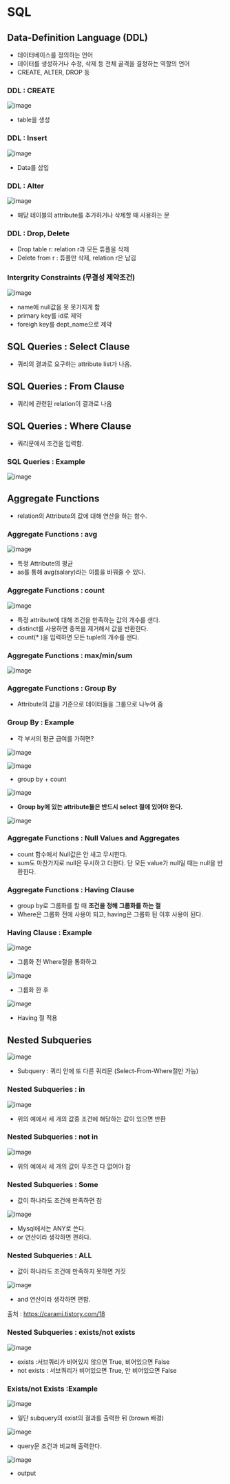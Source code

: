 # SQL

## Data-Definition Language (DDL)  
- 데이터베이스를 정의하는 언어  
- 데이터를 생성하거나 수정, 삭제 등 전체 골격을 결정하는 역할의 언어  
- CREATE, ALTER, DROP 등  

### DDL : CREATE  

![image](https://user-images.githubusercontent.com/32921115/105570661-3b814980-5d8e-11eb-8143-3d0d46536658.png)  

- table을 생성  

### DDL : Insert  

![image](https://user-images.githubusercontent.com/32921115/105570669-4d62ec80-5d8e-11eb-99e2-d39fed94733f.png)  

- Data를 삽입  

### DDL : Alter  

![image](https://user-images.githubusercontent.com/32921115/105570738-9155f180-5d8e-11eb-89fa-335bd993ccd7.png)  

- 해당 테이블의 attribute를 추가하거나 삭제할 때 사용하는 문  

### DDL : Drop, Delete  
- Drop table r: relation r과 모든 튜플을 삭제  
- Delete from r : 튜플만 삭제, relation r은 남김  

### Intergrity Constraints (무결성 제약조건)  

![image](https://user-images.githubusercontent.com/32921115/105571035-27d6e280-5d90-11eb-9113-6131d66e7ff2.png)

- name에 null값을 못 못가지게 함  
- primary key를 id로 제약  
- foreigh key를 dept_name으로 제약  

## SQL Queries : Select Clause  
- 쿼리의 결과로 요구하는 attribute list가 나옴.  

## SQL Queries : From Clause  
- 쿼리에 관련된 relation이 결과로 나옴  
 
## SQL Queries : Where Clause  
- 쿼리문에서 조건을 입력함.  

### SQL Queries : Example  

![image](https://user-images.githubusercontent.com/32921115/105571277-29a1a580-5d92-11eb-9d48-c10392741533.png)

## Aggregate Functions  
- relation의 Attribute의 값에 대해 연산을 하는 함수.  

### Aggregate Functions : avg  

![image](https://user-images.githubusercontent.com/32921115/105571378-d1b76e80-5d92-11eb-9618-3e98eac9577e.png)  
- 특정 Attribute의 평균  
- as를 통해 avg(salary)라는 이름을 바꿔줄 수 있다.  

### Aggregate Functions : count  

![image](https://user-images.githubusercontent.com/32921115/105571438-265ae980-5d93-11eb-8542-82482f86307b.png)

- 특정 attribute에 대해 조건을 만족하는 값의 개수를 샌다.  
- distinct를 사용하면 중복을 제거해서 값을 반환한다.  
- count(* )을 입력하면 모든 tuple의 개수를 샌다.  

### Aggregate Functions : max/min/sum  

![image](https://user-images.githubusercontent.com/32921115/105571473-5f935980-5d93-11eb-9d5d-49adcbedd3fd.png)

### Aggregate Functions : Group By  
- Attribute의 값을 기준으로 데이터들을 그룹으로 나누어 줌  

### Group By : Example  
- 각 부서의 평균 급여를 가혀면?  

![image](https://user-images.githubusercontent.com/32921115/105571517-b731c500-5d93-11eb-8f8e-f2ca15d44850.png)  

![image](https://user-images.githubusercontent.com/32921115/105571519-bbf67900-5d93-11eb-9af7-6edd5fd6c5f7.png)  

- group by + count  

![image](https://user-images.githubusercontent.com/32921115/105571557-2ad3d200-5d94-11eb-9af2-ef2eca8c9e90.png)  
- **Group by에 있는 attribute들은 반드시 select 절에 있어야 한다.**  

![image](https://user-images.githubusercontent.com/32921115/105571583-5fe02480-5d94-11eb-8382-c1b42f69f366.png)

### Aggregate Functions : Null Values and Aggregates  

- count 함수에서 Null값은 안 새고 무시한다.  
- sum도 마찬가지로 null은 무시하고 더한다. 단 모든 value가 null일 때는 null을 반환한다.  

### Aggregate Functions : Having Clause  

- group by로 그룹화를 할 때 **조건을 정해 그룹화를 하는 절**    
- Where은 그룹화 전에 사용이 되고, having은 그룹화 된 이후 사용이 된다.  

### Having Clause : Example  

![image](https://user-images.githubusercontent.com/32921115/105571665-51463d00-5d95-11eb-9dce-40f963c4616f.png)

- 그룹화 전 Where절을 통화하고  

![image](https://user-images.githubusercontent.com/32921115/105571674-5e632c00-5d95-11eb-82e6-eb17b9dccd56.png)

- 그룹화 한 후  

![image](https://user-images.githubusercontent.com/32921115/105571681-691dc100-5d95-11eb-831a-63b7ce85c7aa.png)  
- Having 절 적용  

## Nested Subqueries  

![image](https://user-images.githubusercontent.com/32921115/105571736-cc0f5800-5d95-11eb-97b2-390060e24c27.png)  

- Subquery : 쿼리 안에 또 다른 쿼리문 (Select-From-Where절만 가능)   

### Nested Subqueries : in  

![image](https://user-images.githubusercontent.com/32921115/105571758-f82ad900-5d95-11eb-95bf-70df2e1a2d04.png)

- 위의 예에서 세 개의 값중 조건에 해당하는 값이 있으면 반환   

### Nested Subqueries : not in  

![image](https://user-images.githubusercontent.com/32921115/105571773-1c86b580-5d96-11eb-8d06-d6d1362e3886.png)  
- 위의 예에서 세 개의 값이 무조건 다 없어야 참  

### Nested Subqueries : Some  
- 값이 하나라도 조건에 만족하면 참

![image](https://user-images.githubusercontent.com/32921115/105571966-86ec2580-5d97-11eb-8a1d-be8bd3583d0a.png)

- Mysql에서는 ANY로 쓴다.  
- or 연산이라 생각하면 편하다.  

### Nested Subqueries : ALL  
- 값이 하나라도 조건에 만족하지 못하면 거짓  

![image](https://user-images.githubusercontent.com/32921115/105571989-b864f100-5d97-11eb-9e37-a221ac43843a.png)

- and 연산이라 생각하면 편함.  

출처 : https://carami.tistory.com/18  

### Nested Subqueries : exists/not exists  

![image](https://user-images.githubusercontent.com/32921115/105572053-17c30100-5d98-11eb-8f31-72fe9dbe925b.png)

- exists :서브쿼리가 비어있지 않으면 True, 비어있으면 False  
- not exists : 서브쿼리가 비어있으면 True, 안 비어있으면 False  

### Exists/not Exists :Example  

![image](https://user-images.githubusercontent.com/32921115/105572217-2362f780-5d99-11eb-8c1c-160c6902d1ee.png)

- 일단 subquery의 exist의 결과를 출력한 뒤 (brown 배경)  

![image](https://user-images.githubusercontent.com/32921115/105572231-34ac0400-5d99-11eb-9170-45e8efb83c44.png)

- query문 조건과 비교해 출력한다.  

![image](https://user-images.githubusercontent.com/32921115/105572201-10e8be00-5d99-11eb-8099-a7ed1c9d7545.png)

- output  
